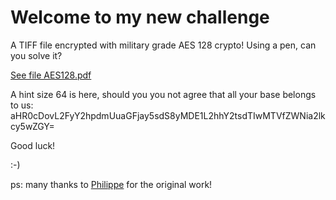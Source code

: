 # Welcome to my new challenge

A TIFF file encrypted with military grade AES 128 crypto! Using a pen, can you solve it?


[See file AES128.pdf](AES128.pdf)


A hint size 64 is here, should you you not agree that all your base belongs to us: aHR0cDovL2FyY2hpdmUuaGFjay5sdS8yMDE1L2hhY2tsdTIwMTVfZWNia2lkcy5wZGY=


Good luck!

:-)

ps: many thanks to [Philippe](https://github.com/doegox/) for the original work! 

